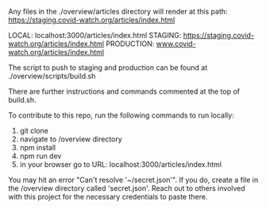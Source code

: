 Any files in the ./overview/articles directory will render at this path: https://staging.covid-watch.org/articles/index.html

LOCAL: localhost:3000/articles/index.html
STAGING: https://staging.covid-watch.org/articles/index.html
PRODUCTION: www.covid-watch.org/articles/index.html

The script to push to staging and production can be found at ./overview/scripts/build.sh

There are further instructions and commands commented at the top of build.sh.

To contribute to this repo, run the following commands to run locally:
1. git clone <repo URL>
2. navigate to /overview directory
3. npm install
4. npm run dev
5. in your browser go to URL: localhost:3000/articles/index.html

You may hit an error "Can't resolve '~/secret.json'".  If you do, create a file in the /overview directory called 'secret.json'.  Reach out to others involved with this project for the necessary credentials to paste there.